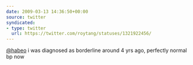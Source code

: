 ```yaml
---
date: 2009-03-13 14:36:50+00:00
source: twitter
syndicated:
- type: twitter
  url: https://twitter.com/roytang/statuses/1321922456/
---
```


[@habeo](https://twitter.com/habeo/) i was diagnosed as borderline around 4 yrs ago, perfectly normal bp now